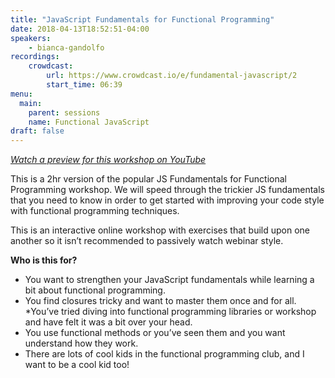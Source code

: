 ```yaml
---
title: "JavaScript Fundamentals for Functional Programming"
date: 2018-04-13T18:52:51-04:00
speakers:
    - bianca-gandolfo
recordings:
    crowdcast:
        url: https://www.crowdcast.io/e/fundamental-javascript/2
        start_time: 06:39
menu:
  main:
    parent: sessions
    name: Functional JavaScript
draft: false
---
```


[_Watch a preview for this workshop on YouTube_](https://www.youtube.com/watch?v=9rW0H5FvWeA)

This is a 2hr version of the popular JS Fundamentals for Functional Programming workshop. We will speed through the trickier JS fundamentals that you need to know in order to get started with improving your code style with functional programming techniques.

This is an interactive online workshop with exercises that build upon one another so it isn’t recommended to passively watch webinar style.

**Who is this for?**

* You want to strengthen your JavaScript fundamentals while learning a bit about functional programming.
* You find closures tricky and want to master them once and for all.
*You’ve tried diving into functional programming libraries or workshop and have felt it was a bit over your head.
* You use functional methods or you’ve seen them and you want understand how they work.
* There are lots of cool kids in the functional programming club, and I want to be a cool kid too!